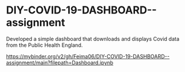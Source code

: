 # DIY-COVID-19-DASHBOARD--assignment
Developed a simple dashboard that downloads and displays Covid data from the Public Health England. 

https://mybinder.org/v2/gh/Feima06/DIY-COVID-19-DASHBOARD--assignment/main?filepath=Dashboard.ipynb
